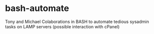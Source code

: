 bash-automate
=============

Tony and Michael Colaborations in BASH to automate tedious sysadmin tasks on LAMP servers (possible interaction with cPanel)
